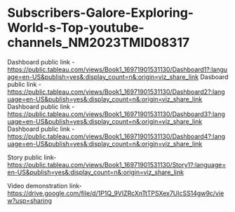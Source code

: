 # Subscribers-Galore-Exploring-World-s-Top-youtube-channels_NM2023TMID08317


Dashboard public link -https://public.tableau.com/views/Book1_16971901531130/Dashboard1?:language=en-US&publish=yes&:display_count=n&:origin=viz_share_link
Dasboard public link -https://public.tableau.com/views/Book1_16971901531130/Dashboard2?:language=en-US&publish=yes&:display_count=n&:origin=viz_share_link
Dashboard public link -https://public.tableau.com/views/Book1_16971901531130/Dashboard3?:language=en-US&publish=yes&:display_count=n&:origin=viz_share_link
Dashboard public link -https://public.tableau.com/views/Book1_16971901531130/Dashboard4?:language=en-US&publish=yes&:display_count=n&:origin=viz_share_link

Story public link-https://public.tableau.com/views/Book1_16971901531130/Story1?:language=en-US&publish=yes&:display_count=n&:origin=viz_share_link

Video demonstration link-  https://drive.google.com/file/d/1P1Q_9VIZRcXnTtTPSXex7UlcSS14gw9c/view?usp=sharing
